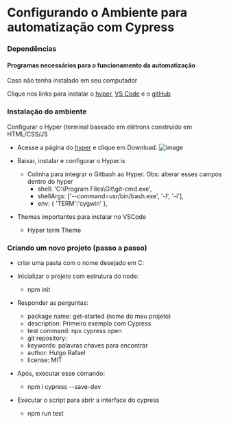 # Configurando o Ambiente para automatização com Cypress

### Dependências

#### Programas necessários para o funcionamento da automatização

Caso não tenha instalado em seu computador

Clique nos links para instalar o [hyper](https://hyper.is/), [VS Code](https://code.visualstudio.com/download) e o [gitHub](https://git-scm.com/downloads)

### Instalação do ambiente
Configurar o Hyper (terminal baseado em elétrons construído em HTML/CSS/JS 
- Acesse a página do [hyper](https://hyper.is/) e clique em Download.
![image](https://user-images.githubusercontent.com/81827985/151033470-43320c39-a359-41a1-b21e-bd91fee5a4a4.png)

- Baixar, instalar e configurar o Hyper.is
	- Colinha para integrar o Gitbash ao Hyper. Obs: alterar esses campos dentro do hyper
		- shell: 'C:\\Program Files\\Git\\git-cmd.exe',
		- shellArgs: ['--command=usr/bin/bash.exe', '-l', '-i'],
		- env: { 'TERM':'cygwin' },
- Themas importantes para instalar no VSCode
	- Hyper term Theme

### Criando um novo projeto (passo a passo)
- criar uma pasta com o nome desejado em C:
- Inicializar o projeto com estrutura do node:
    - npm init
- Responder as perguntas:
   - package name: get-started (nome do meu projeto)
   - description: Primeiro exemplo com Cypress
   - test command: npx cypress open
   - git repository:
   - keywords: palavras chaves para encontrar
   - author: Hulgo Rafael
   - license: MIT

- Após, executar esse comando:
    - npm i cypress --save-dev

- Executar o script para abrir a interface do cypress
    - npm run test

